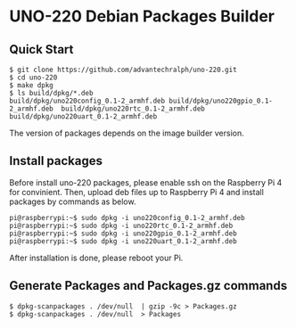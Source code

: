 # UNO-220 Debian Packages Builder

## Quick Start

```shell=
$ git clone https://github.com/advantechralph/uno-220.git
$ cd uno-220
$ make dpkg
$ ls build/dpkg/*.deb
build/dpkg/uno220config_0.1-2_armhf.deb build/dpkg/uno220gpio_0.1-2_armhf.deb  build/dpkg/uno220rtc_0.1-2_armhf.deb  build/dpkg/uno220uart_0.1-2_armhf.deb
```

The version of packages depends on the image builder version. 

## Install packages

Before install uno-220 packages, please enable ssh on the Raspberry Pi 4 for convinient. 
Then, upload deb files up to Raspberry Pi 4 and install packages by commands as below. 

```
pi@raspberrypi:~$ sudo dpkg -i uno220config_0.1-2_armhf.deb
pi@raspberrypi:~$ sudo dpkg -i uno220rtc_0.1-2_armhf.deb
pi@raspberrypi:~$ sudo dpkg -i uno220gpio_0.1-2_armhf.deb
pi@raspberrypi:~$ sudo dpkg -i uno220uart_0.1-2_armhf.deb
```
After installation is done, please reboot your Pi. 

## Generate Packages and Packages.gz commands

```
$ dpkg-scanpackages . /dev/null  | gzip -9c > Packages.gz
$ dpkg-scanpackages . /dev/null  > Packages
```

